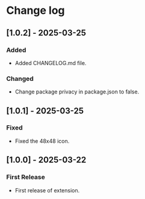 # Change log

## [1.0.2] - 2025-03-25

### Added

- Added CHANGELOG.md file.

### Changed

- Change package privacy in package.json to false.

## [1.0.1] - 2025-03-25

### Fixed

- Fixed the 48x48 icon.

## [1.0.0] - 2025-03-22

### First Release

- First release of extension.
